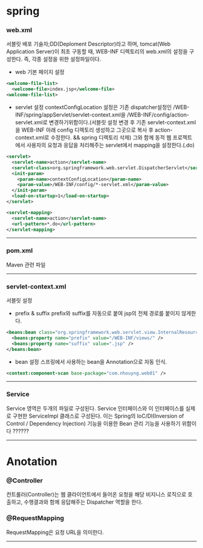 # spring
### web.xml
서블릿 배포 기술자;DD(Deploment Descriptor)라고 하며, tomcat(Web Application Server)이 최초 구동할 때, WEB-INF 디렉토리의 web.xml의 설정을 구성한다. 즉, 각종 설정을 위한 설정파일이다.
- web 기본 페이지 설정
```xml
<welcome-file-list>
  <welcome-file>index.jsp</welcome-file>
<welcome-file-list>
```
- servlet 설정
contextConfigLocation 설정은 기존 dispatcher설정인 /WEB-INF/spring/appServlet/servlet-context.xml을 /WEB-INF/config/action-servlet.xml로 변경하기위함이다.(서블릿 설정 변경 후 기존 servlet-context.xml을 WEB-INF 아래 config 디렉토리 생성하고 그곳으로 복사 후 action-context.xml로 수정한다. && spring 디렉토리 삭제) 그와 함께 동적 웹 프로젝트에서 사용자의 요청과 응답을 처리해주는 servlet에서 mapping을 설정한다.(.do)
```xml
<servlet>
  <servlet-name>action</servlet-name>
  <servlet-class>org.springframework.web.servlet.DispatcherServlet</servlet-class>
  <init-param>
    <param-name>contextConfigLocation</param-name>
    <param-value>/WEB-INF/config/*-servlet.xml</param-value>
  </init-param>
  <load-on-startup>1</load-on-startup>
</servlet>

<servlet-mapping>
  <servlet-name>action</servlet-name>
  <url-pattern>*.do</url-pattern>
</servlet-mapping>
```
---
### pom.xml
Maven 관련 파일

---
### servlet-context.xml
서블릿 설정
- prefix & suffix
prefix와 suffix를 자동으로 붙여 jsp의 전체 경로를 붙이지 않게한다.
```xml
<beans:bean class="org.springframework.web.servlet.view.InternalResourceViewResolver">
  <beans:property name="prefix" value="/WEB-INF/views/" />
  <beans:property name="suffix" value=".jsp" />
</beans:bean>
```
- bean 설정
스프링에서 사용하는 bean을 Annotation으로 자동 인식.
```xml
<context:component-scan base-package="com.nhouyng.web01" />
```
---
### Service
Service 영역은 두개의 파일로 구성된다. Service 인터페이스와 이 인터페이스를 실제로 구현한 ServiceImpl 클래스로 구성된다. 이는 Spring의 IoC/DI(Inversion of Control / Dependency Injection) 기능을 이용한 Bean 관리 기능을 사용하기 위함이다 ??????

---
# Anotation
### @Controller
컨트롤러(Controller)는 웹 클라이언트에서 들어온 요청을 해당 비지니스 로직으로 호출하고, 수행결과와 함께 응답해주는 Dispatcher 역할을 한다.
### @RequestMapping
RequestMapping은 요청 URL을 의미한다.

---